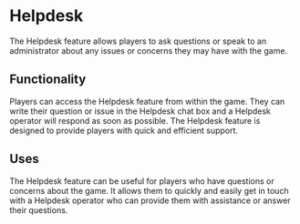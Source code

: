 # Helpdesk

The Helpdesk feature allows players to ask questions or speak to an administrator about any issues or concerns they may have with the game.

## Functionality
Players can access the Helpdesk feature from within the game. They can write their question or issue in the Helpdesk chat box and a Helpdesk operator will respond as soon as possible. The Helpdesk feature is designed to provide players with quick and efficient support.

## Uses
The Helpdesk feature can be useful for players who have questions or concerns about the game. It allows them to quickly and easily get in touch with a Helpdesk operator who can provide them with assistance or answer their questions.